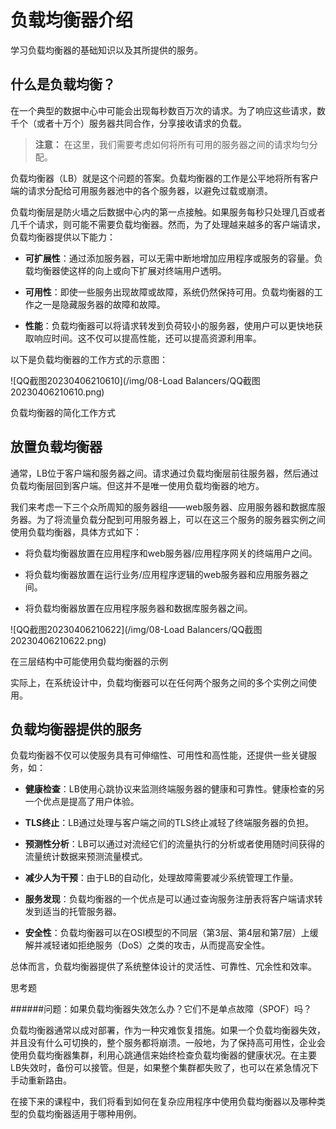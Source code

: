 # 负载均衡器介绍

学习负载均衡器的基础知识以及其所提供的服务。

## 什么是负载均衡？

在一个典型的数据中心中可能会出现每秒数百万次的请求。为了响应这些请求，数千个（或者十万个）服务器共同合作，分享接收请求的负载。

> **注意：** 在这里，我们需要考虑如何将所有可用的服务器之间的请求均匀分配。

负载均衡器（LB）就是这个问题的答案。负载均衡器的工作是公平地将所有客户端的请求分配给可用服务器池中的各个服务器，以避免过载或崩溃。

负载均衡层是防火墙之后数据中心内的第一点接触。如果服务每秒只处理几百或者几千个请求，则可能不需要负载均衡器。然而，为了处理越来越多的客户端请求，负载均衡器提供以下能力：

- **可扩展性**：通过添加服务器，可以无需中断地增加应用程序或服务的容量。负载均衡器使这样的向上或向下扩展对终端用户透明。

- **可用性**：即使一些服务出现故障或故障，系统仍然保持可用。负载均衡器的工作之一是隐藏服务器的故障和故障。

- **性能**：负载均衡器可以将请求转发到负荷较小的服务器，使用户可以更快地获取响应时间。这不仅可以提高性能，还可以提高资源利用率。

以下是负载均衡器的工作方式的示意图：

![QQ截图20230406210610](/img/08-Load Balancers/QQ截图20230406210610.png)

负载均衡器的简化工作方式

## 放置负载均衡器

通常，LB位于客户端和服务器之间。请求通过负载均衡层前往服务器，然后通过负载均衡层回到客户端。但这并不是唯一使用负载均衡器的地方。

我们来考虑一下三个众所周知的服务器组——web服务器、应用服务器和数据库服务器。为了将流量负载分配到可用服务器上，可以在这三个服务的服务器实例之间使用负载均衡器，具体方式如下：

- 将负载均衡器放置在应用程序和web服务器/应用程序网关的终端用户之间。

- 将负载均衡器放置在运行业务/应用程序逻辑的web服务器和应用服务器之间。

- 将负载均衡器放置在应用程序服务器和数据库服务器之间。

![QQ截图20230406210622](/img/08-Load Balancers/QQ截图20230406210622.png)

在三层结构中可能使用负载均衡器的示例

实际上，在系统设计中，负载均衡器可以在任何两个服务之间的多个实例之间使用。

## 负载均衡器提供的服务

负载均衡器不仅可以使服务具有可伸缩性、可用性和高性能，还提供一些关键服务，如：

- **健康检查**：LB使用心跳协议来监测终端服务器的健康和可靠性。健康检查的另一个优点是提高了用户体验。

- **TLS终止**：LB通过处理与客户端之间的TLS终止减轻了终端服务器的负担。

- **预测性分析**：LB可以通过对流经它们的流量执行的分析或者使用随时间获得的流量统计数据来预测流量模式。

- **减少人为干预**：由于LB的自动化，处理故障需要减少系统管理工作量。

- **服务发现**：负载均衡器的一个优点是可以通过查询服务注册表将客户端请求转发到适当的托管服务器。

- **安全性**：负载均衡器可以在OSI模型的不同层（第3层、第4层和第7层）上缓解并减轻诸如拒绝服务（DoS）之类的攻击，从而提高安全性。

总体而言，负载均衡器提供了系统整体设计的灵活性、可靠性、冗余性和效率。

思考题

######问题：如果负载均衡器失效怎么办？它们不是单点故障（SPOF）吗？ 

负载均衡器通常以成对部署，作为一种灾难恢复措施。如果一个负载均衡器失效，并且没有什么可切换的，整个服务都将崩溃。一般地，为了保持高可用性，企业会使用负载均衡器集群，利用心跳通信来始终检查负载均衡器的健康状况。在主要LB失效时，备份可以接管。但是，如果整个集群都失败了，也可以在紧急情况下手动重新路由。

在接下来的课程中，我们将看到如何在复杂应用程序中使用负载均衡器以及哪种类型的负载均衡器适用于哪种用例。